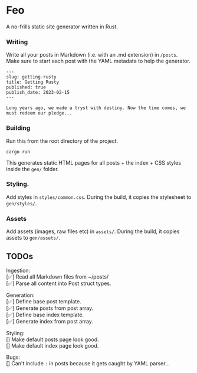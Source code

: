 # Feo
A no-frills static site generator written in Rust.

### Writing

Write all your posts in Markdown (i.e. with an .md extension) in `/posts`.  Make sure to start each post with the YAML metadata to help the generator. 

```
---
slug: getting-rusty
title: Getting Rusty
published: true
publish_date: 2023-02-15
---

Long years ago, we made a tryst with destiny. Now the time comes, we must redeem our pledge...
```

### Building

Run this from the root directory of the project.

```
cargo run
```

This generates static HTML pages for all posts + the index + CSS styles inside the `gen/` folder.

### Styling.

Add styles in `styles/common.css`. During the build, it copies the stylesheet to `gen/styles/`.  

### Assets

Add assets (images, raw files etc) in `assets/`. During the build, it copies assets to `gen/assets/`.


## TODOs

Ingestion:  
[✅] Read all Markdown files from ~/posts/  
[✅] Parse all content into Post struct types.  

Generation:  
[✅] Define base post template.  
[✅] Generate posts from post array.  
[✅] Define base index template.  
[✅] Generate index from post array.  

Styling:  
[] Make default posts page look good.  
[] Make default index page look good.  

Bugs:  
[] Can't include `:` in posts because it gets caught by YAML parser...